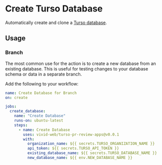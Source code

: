 # Create Turso Database

Automatically create and clone a [Turso database](https://turso.tech).

## Usage

### Branch

The most common use for the action is to create a new database from an existing database. This is useful for testing
changes to your database schema or data in a separate branch.

Add the following to your workflow:

```yaml
name: Create Database for Branch
on: create

jobs:
  create_database:
    name: "Create Database"
    runs-on: ubuntu-latest
    steps:
      - name: Create Database
        uses: vivid-web/turso-pr-review-apps@v0.0.1
        with:
          organization_name: ${{ secrets.TURSO_ORGANIZATION_NAME }}
          api_token: ${{ secrets.TURSO_API_TOKEN }}
          existing_database_name: ${{ secrets.TURSO_DATABASE_NAME }}
          new_database_name: ${{ env.NEW_DATABASE_NAME }}
```
